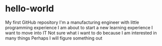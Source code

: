 # hello-world
My first GitHub repository 
I'm a manufacturing engineer with little programming experience
I am about to start a new learning experience
I want to move into IT
Not sure what i want to do because I am interested in many things
Perhaps I will figure something out
